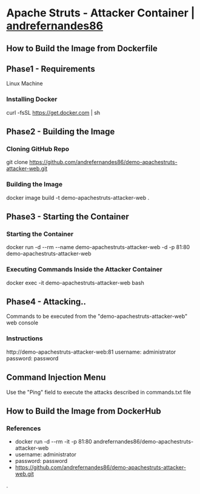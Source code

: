 # Apache Struts - Attacker Container | [andrefernandes86](https://github.com/andrefernandes86)
## How to Build the Image from Dockerfile
## Phase1 - Requirements
Linux Machine

### Installing Docker
curl -fsSL https://get.docker.com | sh

## Phase2 - Building the Image

### Cloning GitHub Repo
git clone https://github.com/andrefernandes86/demo-apachestruts-attacker-web.git

### Building the Image
docker image build -t demo-apachestruts-attacker-web .

## Phase3 - Starting the Container
### Starting the Container
docker run -d --rm --name demo-apachestruts-attacker-web -d -p 81:80 demo-apachestruts-attacker-web

### Executing Commands Inside the Attacker Container
docker exec -it demo-apachestruts-attacker-web bash

## Phase4 - Attacking..
Commands to be executed from the "demo-apachestruts-attacker-web" web console

### Instructions
http://demo-apachestruts-attacker-web:81
username: administrator
password: password

## Command Injection Menu
Use the "Ping" field to execute the attacks described in commands.txt file

## How to Build the Image from DockerHub
### References
- docker run -d --rm -it -p 81:80 andrefernandes86/demo-apachestruts-attacker-web
- username: administrator
- password: password
- https://github.com/andrefernandes86/demo-apachestruts-attacker-web.git

.
